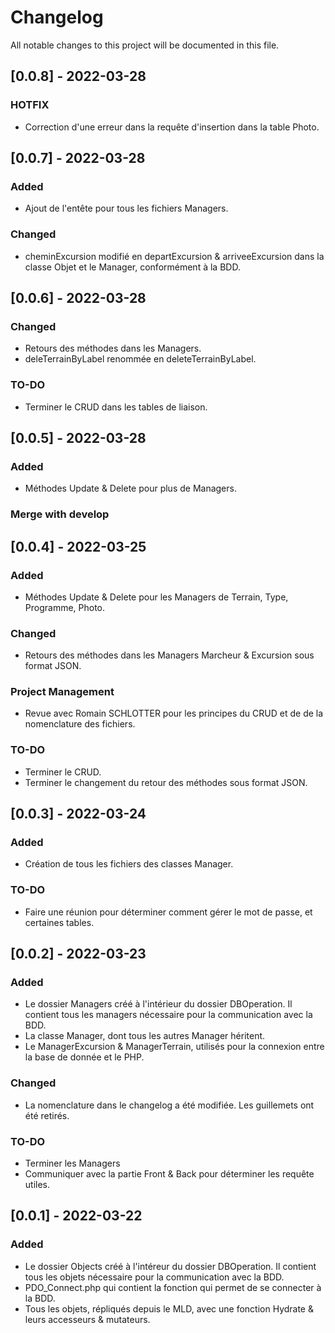 # Changelog
All notable changes to this project will be documented in this file.

## [0.0.8] - 2022-03-28
### HOTFIX
- Correction d'une erreur dans la requête d'insertion dans la table Photo.

## [0.0.7] - 2022-03-28
### Added
- Ajout de l'entête pour tous les fichiers Managers.

### Changed
- cheminExcursion modifié en departExcursion & arriveeExcursion dans la classe Objet et le Manager, conformément à la BDD.

## [0.0.6] - 2022-03-28
### Changed
- Retours des méthodes dans les Managers.
- deleTerrainByLabel renommée en deleteTerrainByLabel.

### TO-DO
- Terminer le CRUD dans les tables de liaison.

## [0.0.5] - 2022-03-28
### Added
- Méthodes Update & Delete pour plus de Managers.

### Merge with develop

## [0.0.4] - 2022-03-25
### Added
- Méthodes Update & Delete pour les Managers de Terrain, Type, Programme, Photo.

### Changed
- Retours des méthodes dans les Managers Marcheur & Excursion sous format JSON.

### Project Management
- Revue avec Romain SCHLOTTER pour les principes du CRUD et de de la nomenclature des fichiers.

### TO-DO
- Terminer le CRUD.
- Terminer le changement du retour des méthodes sous format JSON. 

## [0.0.3] - 2022-03-24
### Added
- Création de tous les fichiers des classes Manager.

### TO-DO
- Faire une réunion pour déterminer comment gérer le mot de passe, et certaines tables.

## [0.0.2] - 2022-03-23
### Added
- Le dossier Managers créé à l'intérieur du dossier DBOperation. Il contient tous les managers nécessaire pour la communication avec la BDD.
- La classe Manager, dont tous les autres Manager héritent.
- Le ManagerExcursion & ManagerTerrain, utilisés pour la connexion entre la base de donnée et le PHP.

### Changed
- La nomenclature dans le changelog a été modifiée. Les guillemets ont été retirés.

### TO-DO
- Terminer les Managers
- Communiquer avec la partie Front & Back pour déterminer les requête utiles.


## [0.0.1] - 2022-03-22
### Added
- Le dossier Objects créé à l'intéreur du dossier DBOperation. Il contient tous les objets nécessaire pour la communication avec la BDD.
- PDO_Connect.php qui contient la fonction qui permet de se connecter à la BDD.
- Tous les objets, répliqués depuis le MLD, avec une fonction Hydrate & leurs accesseurs & mutateurs.